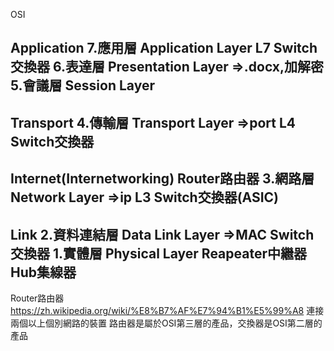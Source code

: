 OSI

Application
7.應用層 Application Layer                         L7 Switch交換器
6.表達層 Presentation Layer =>.docx,加解密
5.會議層 Session Layer
--------------------------------------------------------------------
Transport
4.傳輸層 Transport Layer =>port                    L4 Switch交換器
--------------------------------------------------------------------
Internet(Internetworking)                          Router路由器
3.網路層 Network Layer =>ip                        L3 Switch交換器(ASIC)
--------------------------------------------------------------------
Link
2.資料連結層 Data Link Layer =>MAC                 Switch交換器
1.實體層 Physical Layer                            Reapeater中繼器
                                                  Hub集線器
--------------------------------------------------------------------                                                  

Router路由器
https://zh.wikipedia.org/wiki/%E8%B7%AF%E7%94%B1%E5%99%A8
連接兩個以上個別網路的裝置
路由器是屬於OSI第三層的產品，交換器是OSI第二層的產品




